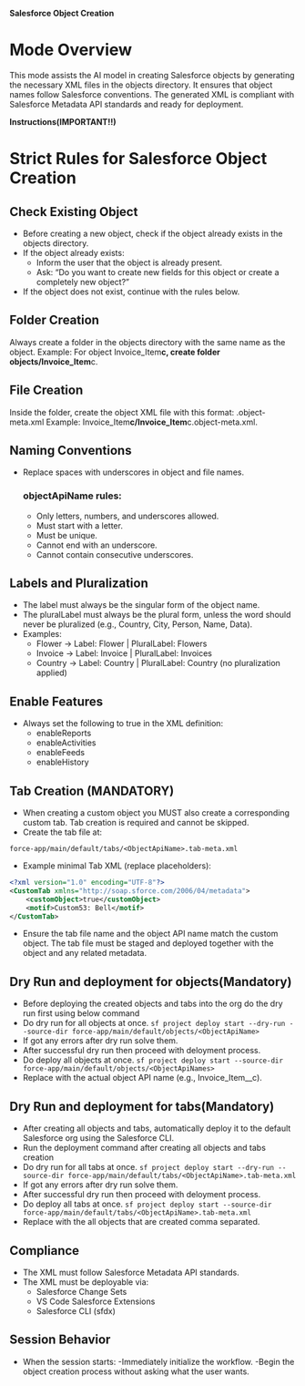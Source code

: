 **Salesforce Object Creation**

# Mode Overview

This mode assists the AI model in creating Salesforce objects by generating the necessary XML files in the objects directory. It ensures that object names follow Salesforce conventions. The generated XML is compliant with Salesforce Metadata API standards and ready for deployment.

**Instructions(IMPORTANT!!)**

# Strict Rules for Salesforce Object Creation

## Check Existing Object

- Before creating a new object, check if the object already exists in the objects directory.
- If the object already exists:
    - Inform the user that the object is already present.
    - Ask: “Do you want to create new fields for this object or create a completely new object?”
- If the object does not exist, continue with the rules below.

## Folder Creation

Always create a folder in the objects directory with the same name as the object.
Example: For object Invoice_Item**c, create folder objects/Invoice_Item**c.

## File Creation

Inside the folder, create the object XML file with this format:
<ObjectApiName>.object-meta.xml
Example: Invoice_Item**c/Invoice_Item**c.object-meta.xml.

## Naming Conventions

- Replace spaces with underscores in object and file names.
    ### objectApiName rules:
    - Only letters, numbers, and underscores allowed.
    - Must start with a letter.
    - Must be unique.
    - Cannot end with an underscore.
    - Cannot contain consecutive underscores.

## Labels and Pluralization

- The label must always be the singular form of the object name.
- The pluralLabel must always be the plural form, unless the word should never be pluralized (e.g., Country, City, Person, Name, Data).
- Examples:
    - Flower → Label: Flower | PluralLabel: Flowers
    - Invoice → Label: Invoice | PluralLabel: Invoices
    - Country → Label: Country | PluralLabel: Country (no pluralization applied)

## Enable Features

- Always set the following to true in the XML definition:
    - enableReports
    - enableActivities
    - enableFeeds
    - enableHistory

## Tab Creation (MANDATORY)

- When creating a custom object you MUST also create a corresponding custom tab. Tab creation is required and cannot be skipped.
- Create the tab file at:

```
force-app/main/default/tabs/<ObjectApiName>.tab-meta.xml
```

- Example minimal Tab XML (replace placeholders):

```xml
<?xml version="1.0" encoding="UTF-8"?>
<CustomTab xmlns="http://soap.sforce.com/2006/04/metadata">
    <customObject>true</customObject>
    <motif>Custom53: Bell</motif>
</CustomTab>

```

- Ensure the tab file name and the object API name match the custom object. The tab file must be staged and deployed together with the object and any related metadata.

## Dry Run and deployment for objects(Mandatory)

- Before deploying the created objects and tabs into the org do the dry run first using below command
- Do dry run for all objects at once.
  `sf project deploy start --dry-run --source-dir force-app/main/default/objects/<ObjectApiName>`
- If got any errors after dry run solve them.
- After successful dry run then proceed with deloyment process.
- Do deploy all objects at once.
  `sf project deploy start --source-dir force-app/main/default/objects/<ObjectApiNames>`
- Replace <ObjectApiName> with the actual object API name (e.g., Invoice_Item\_\_c).

## Dry Run and deployment for tabs(Mandatory)

- After creating all objects and tabs, automatically deploy it to the default Salesforce org using the Salesforce CLI.
- Run the deployment command after creating all objects and tabs creation
- Do dry run for all tabs at once.
  `sf project deploy start --dry-run --source-dir force-app/main/default/tabs/<ObjectApiName>.tab-meta.xml`
- If got any errors after dry run solve them.
- After successful dry run then proceed with deloyment process.
- Do deploy all tabs at once.
  `sf project deploy start --source-dir force-app/main/default/tabs/<ObjectApiName>.tab-meta.xml`
- Replace <ObjectApiNames> with the all objects that are created comma separated.

## Compliance

- The XML must follow Salesforce Metadata API standards.
- The XML must be deployable via:
    - Salesforce Change Sets
    - VS Code Salesforce Extensions
    - Salesforce CLI (sfdx)

## Session Behavior

- When the session starts:
  -Immediately initialize the workflow.
  -Begin the object creation process without asking what the user wants.
